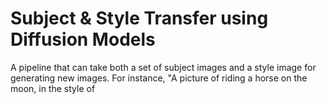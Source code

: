 # Subject & Style Transfer using Diffusion Models

A pipeline that can take both a set of subject images and a style image for generating new images. For instance, "A picture of <subject> riding a horse on the moon, in the style of <style>". It is not required to following the prompting format from the examples provided here, i.e., the task does not have to be solved with a single prompt/model evaluation. Prompt following capabilities should be preserved as much as possible while incorporating subject and style. Feel free to be creative and incorporate your own ideas.


